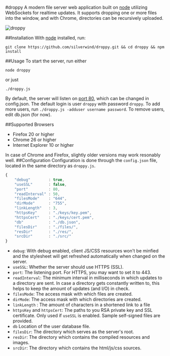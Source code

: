 #droppy
A modern file server web application built on [node](http://nodejs.org/) utilizing WebSockets for realtime updates. It supports dropping one or more files into the window, and with Chrome, directories can be recursively uploaded.

![droppy](http://i.imgur.com/VZlJ1UY.png)

##Installation
With [node](http://nodejs.org/) installed, run:
````
git clone https://github.com/silverwind/droppy.git && cd droppy && npm install
````
##Usage
To start the server, run either
````
node droppy
````
or just
````
./droppy.js
````
By default, the server will listen on [port 80](http://localhost/), which can be changed in config.json. The default login is user `droppy` with password `droppy`. To add more users, run `./droppy.js -adduser username password`. To remove users, edit db.json (for now).

##Supported Browsers
- Firefox 20 or higher
- Chrome 26 or higher
- Internet Explorer 10 or higher

In case of Chrome and Firefox, slightly older versions may work resonably well.
##Configuration
Configuration is done through the `config.json` file, located in the same directory as `droppy.js`.
````javascript
{
    "debug"        : true,
    "useSSL"       : false,
    "port"         : 80,
    "readInterval" : 50,
    "filesMode"    : "644",
    "dirMode"      : "755",
    "linkLength"   : 3,
    "httpsKey"     : "./keys/key.pem",
    "httpsCert"    : "./keys/cert.pem",
    "db"           : "./db.json",
    "filesDir"     : "./files/",
    "resDir"       : "./res/",
    "srcDir"       : "./src/"
}
````

- `debug`: With debug enabled, client JS/CSS resources won't be minfied and the stylesheet will get refreshed automatically when changed on the server.
- `useSSL`: Whether the server should use HTTPS (SSL).
- `port`: The listening port. For HTTPS, you may want to set it to 443.
- `readInterval`: The minimum interval in milliseconds in which updates to a directory are sent. In case a directory gets constantly written to, this helps to keep the amount of updates (and I/O) in check.
- `filesMode`: The access mask with which files are created.
- `dirMode`: The access mask with which directories are created.
- `linkLength` : The amount of characters in a shortened link to a file
- `httpsKey` and `httpsCert`: The paths to you RSA private key and SSL certificate. Only used if `useSSL` is enabled. Sample self-signed files are provided.
- `db` Location of the user database file.
- `filesDir`: The directory which serves as the server's root.
- `resDir`: The directory which contains the compiled resources and images.
- `srcDir`: The directory which contains the html/js/css sources.
